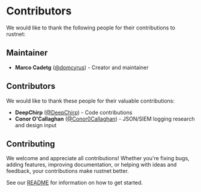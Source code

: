 # Contributors

We would like to thank the following people for their contributions to rustnet:

## Maintainer

- **Marco Cadetg** ([@domcyrus](https://github.com/domcyrus)) - Creator and maintainer

## Contributors

We would like to thank these people for their valuable contributions:

- **DeepChirp** ([@DeepChirp](https://github.com/DeepChirp)) - Code contributions
- **Conor O'Callaghan** ([@Conor0Callaghan](https://github.com/Conor0Callaghan)) - JSON/SIEM logging research and design input

## Contributing

We welcome and appreciate all contributions! Whether you're fixing bugs, adding features, improving documentation, or helping with ideas and feedback, your contributions make rustnet better.

See our [README](README.md) for information on how to get started.
